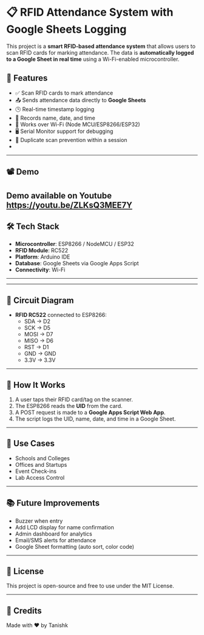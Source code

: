 # 📋 RFID Attendance System with Google Sheets Logging

This project is a **smart RFID-based attendance system** that allows users to scan RFID cards for marking attendance. The data is **automatically logged to a Google Sheet in real time** using a Wi-Fi-enabled microcontroller.

## 🚀 Features

- ✅ Scan RFID cards to mark attendance
- 📤 Sends attendance data directly to **Google Sheets**
- 🕒 Real-time timestamp logging
- 💾 Records name, date, and time
- 📶 Works over Wi-Fi (Node MCU/ESP8266/ESP32)
- 🖥️ Serial Monitor support for debugging
- 🧾 Duplicate scan prevention within a session
- 

---

## 📽️ Demo

Demo available on Youtube
https://youtu.be/ZLKsQ3MEE7Y
---

## 🛠️ Tech Stack

- **Microcontroller**: ESP8266 / NodeMCU / ESP32
- **RFID Module**: RC522
- **Platform**: Arduino IDE
- **Database**: Google Sheets via Google Apps Script
- **Connectivity**: Wi-Fi

---

---

## 🔌 Circuit Diagram

- **RFID RC522** connected to ESP8266:
  - SDA → D2
  - SCK → D5
  - MOSI → D7
  - MISO → D6
  - RST → D1
  - GND → GND
  - 3.3V → 3.3V

---

## 🧠 How It Works

1. A user taps their RFID card/tag on the scanner.
2. The ESP8266 reads the **UID** from the card.
3. A POST request is made to a **Google Apps Script Web App**.
4. The script logs the UID, name, date, and time in a Google Sheet.

---


## 🎯 Use Cases

- Schools and Colleges
- Offices and Startups
- Event Check-ins
- Lab Access Control

---

## 📚 Future Improvements

- Buzzer when entry
- Add LCD display for name confirmation
- Admin dashboard for analytics
- Email/SMS alerts for attendance
- Google Sheet formatting (auto sort, color code)

---

## 📜 License

This project is open-source and free to use under the MIT License.

---

## 🙌 Credits

Made with ❤️ by Tanishk


